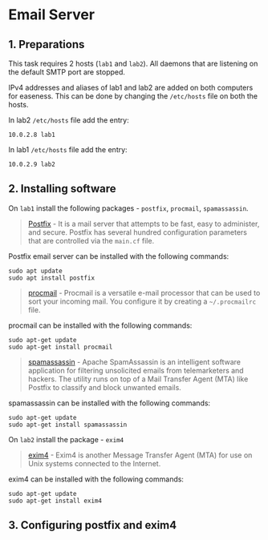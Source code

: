# Email Server
## 1. Preparations
    
This task requires 2 hosts (`lab1` and `lab2`). All daemons that are listening on the default SMTP port are stopped. 
    
IPv4 addresses and aliases of lab1 and lab2 are added on both computers for easeness. This can be done by changing the `/etc/hosts` file on both the hosts. 

In lab2 `/etc/hosts` file add the entry:

    10.0.2.8 lab1

In lab1 `/etc/hosts` file add the entry:

    10.0.2.9 lab2

## 2. Installing software

On `lab1` install the following packages - `postfix`, `procmail`, `spamassassin`.

> [Postfix](http://www.postfix.org/start.html "Reference for Postfix") - It is a mail server that attempts to be fast, easy to administer, and secure. Postfix has several hundred configuration parameters that are controlled via the `main.cf` file. 
    
Postfix email server can be installed with the following commands:

    sudo apt update
    sudo apt install postfix

> [procmail](https://wiki.ubuntu.com/Procmail "Reference for procmail") - Procmail is a versatile e-mail processor that can be used to sort your incoming mail. You configure it by creating a `~/.procmailrc` file.

procmail can be installed with the following commands:

    sudo apt-get update
    sudo apt-get install procmail

> [spamassassin](https://wiki.ubuntu.com/Procmail "Reference for spamassassin") - Apache SpamAssassin is an intelligent software application for filtering unsolicited emails from telemarketers and hackers.  The utility runs on top of a Mail Transfer Agent (MTA) like Postfix to classify and block unwanted emails.

 spamassassin can be installed with the following commands:

    sudo apt-get update
    sudo apt-get install spamassassin


On `lab2` install the package - `exim4`

> [exim4](https://wiki.ubuntu.com/Procmail "Reference for Exim4") - Exim4 is another Message Transfer Agent (MTA) for use on Unix systems connected to the Internet.

 exim4 can be installed with the following commands:

    sudo apt-get update
    sudo apt-get install exim4

## 3. Configuring postfix and exim4